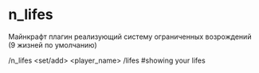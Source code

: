 # n_lifes
Майнкрафт плагин реализующий систему ограниченных возрождений 
(9 жизней по умолчанию)

/n_lifes <set/add> <player_name> <value>
/lifes #showing your lifes
